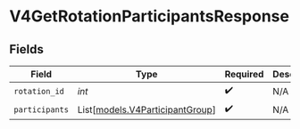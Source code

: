 # V4GetRotationParticipantsResponse


## Fields

| Field                                                              | Type                                                               | Required                                                           | Description                                                        |
| ------------------------------------------------------------------ | ------------------------------------------------------------------ | ------------------------------------------------------------------ | ------------------------------------------------------------------ |
| `rotation_id`                                                      | *int*                                                              | :heavy_check_mark:                                                 | N/A                                                                |
| `participants`                                                     | List[[models.V4ParticipantGroup](../models/v4participantgroup.md)] | :heavy_check_mark:                                                 | N/A                                                                |